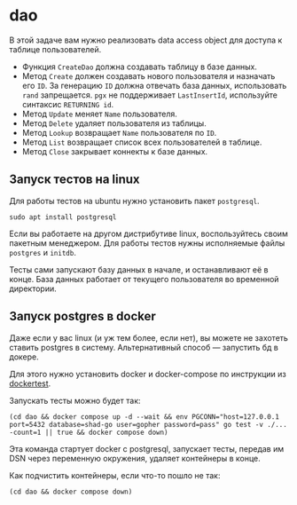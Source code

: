 # dao

В этой задаче вам нужно реализовать data access object для доступа к таблице пользователей.

- Функция `CreateDao` должна создавать таблицу в базе данных.
- Метод `Create` должен создавать нового пользователя и назначать его `ID`.
  За генерацию `ID` должна отвечать база данных, использовать `rand` запрещается.
  `pgx` не поддерживает `LastInsertId`, используйте синтаксис `RETURNING id`.
- Метод `Update` меняет `Name` пользователя.
- Метод `Delete` удаляет пользователя из таблицы.
- Метод `Lookup` возвращает `Name` пользователя по `ID`.
- Метод `List` возвращает список всех пользователей в таблице.
- Метод `Close` закрывает коннекты к базе данных.

## Запуск тестов на linux

Для работы тестов на ubuntu нужно установить пакет `postgresql`.

```
sudo apt install postgresql
```

Если вы работаете на другом дистрибутиве linux, воспользуйтесь своим пакетным менеджером. Для работы тестов нужны исполняемые файлы `postgres` и `initdb`.

Тесты сами запускают базу данных в начале, и останавливают её в конце.
База данных работает от текущего пользователя во временной директории.

## Запуск postgres в docker

Даже если у вас linux (и уж тем более, если нет), вы можете не захотеть ставить postgres в систему.
Альтернативный способ — запустить бд в докере.

Для этого нужно установить docker и docker-compose по инструкции из [dockertest](../dockertest/README.md).

Запускать тесты можно будет так:
```
(cd dao && docker compose up -d --wait && env PGCONN="host=127.0.0.1 port=5432 database=shad-go user=gopher password=pass" go test -v ./... -count=1 || true && docker compose down)
```
Эта команда стартует docker с postgresql, запускает тесты, передав им DSN через переменную окружения, удаляет контейнеры в конце.

Как подчистить контейнеры, если что-то пошло не так:
```
(cd dao && docker compose down)
```
